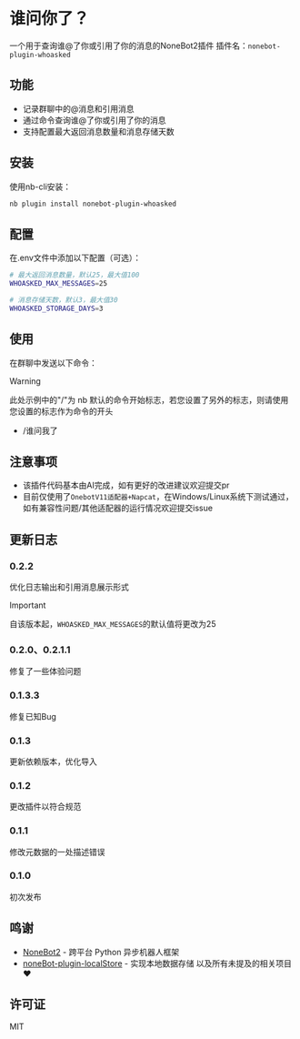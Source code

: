 # 谁问你了？

一个用于查询谁@了你或引用了你的消息的NoneBot2插件
插件名：`nonebot-plugin-whoasked`

## 功能

- 记录群聊中的@消息和引用消息
- 通过命令查询谁@了你或引用了你的消息
- 支持配置最大返回消息数量和消息存储天数

## 安装

使用nb-cli安装：

```bash
nb plugin install nonebot-plugin-whoasked
```

## 配置

在.env文件中添加以下配置（可选）：

```bash
# 最大返回消息数量，默认25，最大值100
WHOASKED_MAX_MESSAGES=25

# 消息存储天数，默认3，最大值30
WHOASKED_STORAGE_DAYS=3
```

## 使用

在群聊中发送以下命令：
> [!WARNING]
> 此处示例中的"/"为 nb 默认的命令开始标志，若您设置了另外的标志，则请使用您设置的标志作为命令的开头

- /谁问我了

## 注意事项
- 该插件代码基本由AI完成，如有更好的改进建议欢迎提交pr
- 目前仅使用了`OnebotV11适配器+Napcat`，在Windows/Linux系统下测试通过，如有兼容性问题/其他适配器的运行情况欢迎提交issue

## 更新日志

### 0.2.2
优化日志输出和引用消息展示形式
> [!IMPORTANT]
> 自该版本起，`WHOASKED_MAX_MESSAGES`的默认值将更改为25

### 0.2.0、0.2.1.1
修复了一些体验问题

### 0.1.3.3
修复已知Bug

### 0.1.3
更新依赖版本，优化导入

### 0.1.2
更改插件以符合规范

### 0.1.1
修改元数据的一处描述错误

### 0.1.0
初次发布


## 鸣谢
- [NoneBot2](https://github.com/nonebot/nonebot2) - 跨平台 Python 异步机器人框架
- [noneBot-plugin-localStore](https://github.com/nonebot/plugin-localstore) - 实现本地数据存储 
以及所有未提及的相关项目❤

## 许可证

MIT